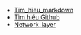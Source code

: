 
- [Tim_hieu_markdown](docs/Tim_hieu_markdown.md)
- [Tìm hiểu Github](docs/TIm_hieu_Github.md)
- [Network_layer](docs/Chuong4_Networklayer.md)